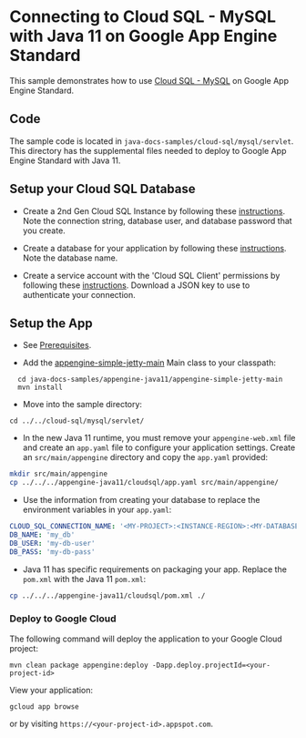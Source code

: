# Connecting to Cloud SQL - MySQL with Java 11 on Google App Engine Standard

This sample demonstrates how to use
[Cloud SQL - MySQL](https://cloud.google.com/sql/docs/mysql/) on
Google App Engine Standard.

## Code

The sample code is located in `java-docs-samples/cloud-sql/mysql/servlet`. This directory has the supplemental files needed to deploy to Google App Engine Standard with Java 11.

## Setup your Cloud SQL Database

- Create a 2nd Gen Cloud SQL Instance by following these
[instructions](https://cloud.google.com/sql/docs/mysql/create-instance). Note the connection string,
database user, and database password that you create.

- Create a database for your application by following these
[instructions](https://cloud.google.com/sql/docs/mysql/create-manage-databases). Note the database
name.

- Create a service account with the 'Cloud SQL Client' permissions by following these
[instructions](https://cloud.google.com/sql/docs/mysql/connect-external-app#4_if_required_by_your_authentication_method_create_a_service_account).
Download a JSON key to use to authenticate your connection.

## Setup the App

- See [Prerequisites](../README.md#Prerequisites).

- Add the [appengine-simple-jetty-main](../README.md#appengine-simple-jetty-main)
Main class to your classpath:
```
  cd java-docs-samples/appengine-java11/appengine-simple-jetty-main
  mvn install
```

- Move into the sample directory:
```
cd ../../cloud-sql/mysql/servlet/
```

- In the new Java 11 runtime, you must remove your `appengine-web.xml` file and create an `app.yaml` file to configure your application settings. Create an `src/main/appengine` directory and copy the `app.yaml` provided:
```bash
mkdir src/main/appengine
cp ../../../appengine-java11/cloudsql/app.yaml src/main/appengine/
```

- Use the information from creating your database to replace the
environment variables in your `app.yaml`:
```YAML
CLOUD_SQL_CONNECTION_NAME: '<MY-PROJECT>:<INSTANCE-REGION>:<MY-DATABASE>'
DB_NAME: 'my_db'
DB_USER: 'my-db-user'
DB_PASS: 'my-db-pass'
```

- Java 11 has specific requirements on packaging your app. Replace the `pom.xml` with the Java 11 `pom.xml`:
```bash
cp ../../../appengine-java11/cloudsql/pom.xml ./
```

### Deploy to Google Cloud

The following command will deploy the application to your Google Cloud project:
```
mvn clean package appengine:deploy -Dapp.deploy.projectId=<your-project-id>
```

View your application:
```
gcloud app browse
```
or by visiting `https://<your-project-id>.appspot.com`.
